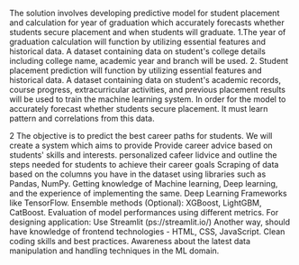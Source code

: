 

The solution involves developing predictive model for student placement and calculation for year of graduation which accurately forecasts whether students secure placement and when students will graduate. 1.The year of graduation calculation will function by utilizing essential features and historical data. A dataset containing data on student's college details including college name, academic year and branch will be used. 2. Student placement prediction will function by utilizing essential features and historical data. A dataset containing data on student's academic records, course progress, extracurricular activities, and previous placement results will be used to train the machine learning system. In order for the model to accurately forecast whether students secure placement. It must learn pattern and correlations from this data.

2
The objective is to predict the best career paths for students. We will create a system which aims to provide Provide career advice based on students' skills and interests. personalized cafeer lidvice and outline the steps needed for students to achieve their career goals Scraping of data based on the columns you have in the dataset using libraries such as Pandas, NumPy. Getting knowledge of Machine learning, Deep learning, and the experience of implementing the same. Deep Learning Frameworks like TensorFlow. Ensemble methods (Optional): XGBoost, LightGBM, CatBoost. Evaluation of model performances using different metrics. For designing application: Use Streamlit (ps://streamlit.io/) Another way, should have knowledge of frontend technologies - HTML, CSS, JavaScript. Clean coding skills and best practices. Awareness about the latest data manipulation and handling techniques in the ML domain.

